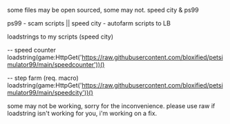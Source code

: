 some files may be open sourced, some may not. 
speed city & ps99 

ps99 - scam scripts 
|| speed city - autofarm scripts to LB 

loadstrings to my scripts (speed city)

-- speed counter
loadstring(game:HttpGet('https://raw.githubusercontent.com/bloxified/petsimulator99/main/speedcounter'))()

-- step farm (req. macro)
loadstring(game:HttpGet('https://raw.githubusercontent.com/bloxified/petsimulator99/main/speedcity'))()


some may not be working, sorry for the inconvenience. please use raw if loadstring isn't working for you, i'm working on a fix. 
